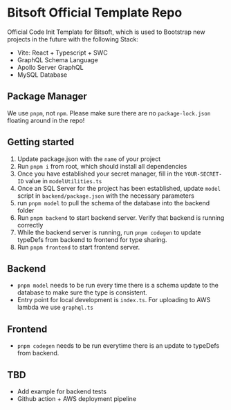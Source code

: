 # Bitsoft Official Template Repo

Official Code Init Template for Bitsoft, which is used to Bootstrap new projects in the future with the following Stack:

- Vite: React + Typescript + SWC
- GraphQL Schema Language
- Apollo Server GraphQL
- MySQL Database

## Package Manager

We use `pnpm`, not `npm`. Please make sure there are no `package-lock.json` floating around in the repo!

## Getting started

1. Update package.json with the `name` of your project
1. Run `pnpm i` from root, which should install all dependencies
1. Once you have established your secret manager, fill in the `YOUR-SECRET-ID` value in `modelUtilities.ts`
1. Once an SQL Server for the project has been established, update `model` script in `backend/package.json` with the necessary parameters
1. run `pnpm model` to pull the schema of the database into the backend folder
1. Run `pnpm backend` to start backend server. Verify that backend is running correctly
1. While the backend server is running, run `pnpm codegen` to update typeDefs from backend to frontend for type sharing.
1. Run `pnpm frontend` to start frontend server.

## Backend

- `pnpm model` needs to be run every time there is a schema update to the database to make sure the type is consistent.
- Entry point for local development is `index.ts`. For uploading to AWS lambda we use `graphql.ts`

## Frontend

- `pnpm codegen` needs to be run everytime there is an update to typeDefs from backend.

## TBD

- Add example for backend tests
- Github action + AWS deployment pipeline
